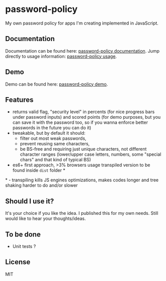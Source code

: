 # password-policy

My own password policy for apps I'm creating implemented in JavaScript. 

## Documentation

Documentation can be found here: [password-policy documentation](https://dzek69.github.io/password-policy).
Jump directly to usage information: [password-policy usage](https://dzek69.github.io/password-policy/tutorial-EXAMPLE.html).

## Demo

Demo can be found here: [password-policy demo](https://dzek69.github.io/password-policy/demo).

## Features

- returns valid flag, "security level" in percents (for nice progress bars under password inputs) and scored points
(for demo purposes, but you can save it with the password too, so if you wanna enforce better passwords in the future
you can do it)
- tweakable, but by default it should:
    - filter out most weak passwords,
    - prevent reusing same characters,
    - be BS-free and requiring just unique characters, not different character ranges (lower/upper case letters,
    numbers, some "special chars" and that kind of typical BS) 
- es6+ first approach, >3% browsers usage transpiled version to be found inside `dist` folder *

\* - transpiling kills JS engines optimizations, makes codes longer and tree shaking harder to do and/or slower

## Should I use it?

It's your choice if you like the idea. I published this for my own needs. Still would like to hear your thoughts/ideas.

## To be done

- Unit tests ?

## License

MIT
